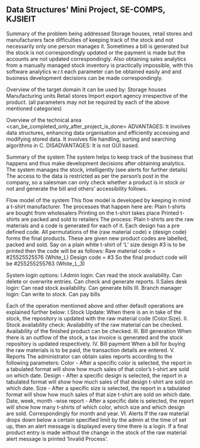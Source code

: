 Data Structures' Mini Project, SE-COMPS, KJSIEIT
------------------------------------------------------------------------------------------------------------------------
Summary of the problem being addressed
  Storage houses, retail stores and manufacturers face difficulties of keeping track of the stock and not necessarily only one person manages it. Sometimes a bill is generated but the stock is not correspondingly updated or the payment is made but the accounts are not updated correspondingly. Also obtaining sales analytics from a manually managed stock inventory is practically impossible, with this software analytics w.r.t each parameter can be obtained easily and and business development decisions can be made correspondingly.

Overview of the target domain
  It can be used by:
    Storage houses
    Manufacturing units
    Retail stores
    Import export agency
      irrespective of the product. (all parameters may not be required by each of the above mentioned categories)

Overview of the technical area <can_be_completed_only_after_project_is_done>
ADVANTAGES:
  It involves data structures, enhancing data organisation and efficiently accessing and modifying stored data.
  It involves file handling, sorting and searching algorithms in C.
  DISADVANTAGES:
  It is not GUI based.

Summary of the system
  The system helps to keep track of the business that happens and thus make development decisions after obtaining             analytics. 
  The system manages the stock, intelligently (see alerts for further details)
  The access to the data is restricted as per the person’s post in the company, so a salesman can only check whether a              product is in stock or not and generate the bill and others’ accessibility follows.

Flow model of the system
  This flow model is developed by keeping in mind a t-shirt manufacturer. The processes that happen here are:
  Plain t-shirts are bought from wholesalers
  Printing on the t-shirt takes place
  Printed t-shirts are packed and sold to retailers
  The process: Plain t-shirts are the raw materials and a code is generated for each of it. Each design has a pre defined code. All permutations of the (raw material code) x (design code) forms the final products. These are given new product codes are labelled, packed and sold.
  Say on a plain white t-shirt of ‘L’ size design #3 is to be printed then the code will be as follows:
  Raw material code = #25525525576 (White_L)
  Design code = #3
  So the final product code will be #255255255763 (White_L_3)

System login options:
  I.Admin login:
    Can read the stock availability.
    Can delete or overwrite entries.
    Can check and generate reports.
  II.Sales desk login:
    Can read stock availability.
    Can generate bills
  III. Branch manager login:
    Can write to stock.
    Can pay bills

Each of the operation mentioned above and other default operations are explained further below:
  I.Stock Update: When there is an in take of the stock, the repository is updated with the raw material code   (Color.Size).
  II. Stock availability check:
    Availability of the raw material can be checked.
    Availability of the finished product can be checked.
  III. Bill generation
    When there is an outflow of the stock, a tax invoice is generated and the stock repository is updated respectively.
  IV. Bill payment
    When a bill for buying the raw materials is to be paid, the transaction details are entered.
  V. Reports
    The administrator can obtain sales reports according to the following parameters:
    Color - After a specific color is selected, the report in a tabulated format will show how much sales of that color’s t-shirt are sold on which date.
    Design - After a specific design is selected, the report in a tabulated format will show how much sales of that design t-shirt are sold on which date.
    Size - After a specific size is selected, the report in a tabulated format will show how much sales of that size t-shirt are sold on which date.
    Date, week, month -wise report - After a specific date is selected, the report will show how many t-shirts of which color, which size and which design are sold.  Correspondingly for month and year.
  VI. Alerts
    If the raw material drops down below a certain specified limit by the admin at the time of set up, then an alert message is displayed every time there is a login.
    If a final product entry is made without the change in the stock of the raw material alert message is printed ‘Invalid Process’.
